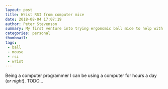 ```yaml
---
layout: post
title: Wrist RSI from computer mice
date: 2018-08-04 17:07:19
author: Peter Stevenson
summary: My first venture into trying ergonomic ball mice to help with wrist RSI (Repetitive Strain Injury) while using computers.
categories: personal
thumbnail:
tags:
 - ball
 - mouse
 - rsi
 - wrist
---
```


Being a computer programmer I can be using a computer for hours a day (_or night_).
TODO...
